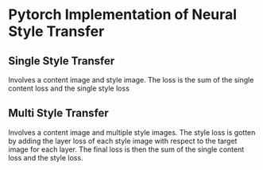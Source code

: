 # Pytorch Implementation of Neural Style Transfer

## Single Style Transfer
Involves a content image and style image.
The loss is the sum of the single content loss and the single style loss

## Multi Style Transfer
Involves a content image and multiple style images.
The style loss is gotten by adding the layer loss of each style image with respect to the target image for each layer.
The final loss is then the sum of the single content loss and the style loss.

